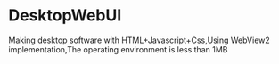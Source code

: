 # DesktopWebUI
Making desktop software with HTML+Javascript+Css,Using WebView2 implementation,The operating environment is less than 1MB
